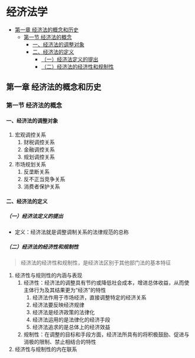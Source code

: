 # 经济法学

<!-- vim-markdown-toc GitLab -->

* [第一章 经济法的概念和历史](#第一章-经济法的概念和历史)
    * [第一节 经济法的概念](#第一节-经济法的概念)
        * [一、经济法的调整对象](#一经济法的调整对象)
        * [二、经济法的定义](#二经济法的定义)
            * [（一）经济法定义的提出](#一经济法定义的提出)
            * [（二）经济法的经济性和规制性](#二经济法的经济性和规制性)

<!-- vim-markdown-toc -->

## 第一章 经济法的概念和历史
### 第一节 经济法的概念
#### 一、经济法的调整对象
1. 宏观调控关系
    1. 财税调控关系
    2. 金融调控关系
    3. 规划调控关系
2. 市场规划关系
    1. 反垄断关系
    2. 反不正当竞争关系
    3. 消费者保护关系

#### 二、经济法的定义
##### （一）经济法定义的提出
- 定义：经济法就是调整调制关系的法律规范的总称

##### （二）经济法的经济性和规制性
> 经济法的经济性和规制性，是经济法区别于其他部门法的基本特征

1. 经济性与规则性的内涵与表现
    1. 经济性：经济法的调整具有节约或降低社会成本，增进总体收益，从而使主体行为及其结果更为“经济”的特性
        1. 经济法作用于市场经济，直接调整特定的经济关系
        2. 经济法要反映经济规律
        3. 经济法是经济政策的法律化
        4. 经济法运用的是法律化的经济手段
        5. 经济法追求的是总体上的经济效益
    2. 规制性：在调整的目标和手段方面，经济法所具有的将积极鼓励、促进与消极的限制、禁止相结合的特性
2. 经济性与规制性的内在联系
